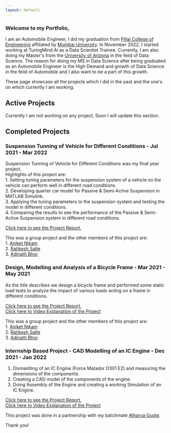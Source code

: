 ```yaml
---
layout: default
---
```


### Welcome to my Portfolio,

I am an Automobile Engineer, I did my graduation from [Pillai College of Engineering](https://www.pce.ac.in/) affiliated by [Mumbai University](https://mu.ac.in/). 
In November 2022, I started working at TuringMind.Ai as a Data Scientist Trainee. Currently, I am also doing my Master's from the [University of Arizona](https://www.arizona.edu/) 
in the feild of Data Science. The reason for doing my MS in Data Science after being graduated as an Automobile Engineer is the High Demand and growth of
Data Science in the feild of Automobile and I also want to be a part of this growth.

These page showcase all the projects which I did in the past and the one's on which currently I am working.

## Active Projects 
    
   Currently I am not working on any project,
   Soon I will update this section. 
    
## Completed Projects
### Suspension Tunning of Vehicle for Different Conditions - Jul 2021 - Mar 2022
   
   Suspension Tunning of Vehicle for Different Conditions
   was my final year project.<br>
        Highlights of this project are:<br>
        1. Setting tuning parameters for the suspension
           system of a vehicle so the vehicle can perform 
           well in different road conditions.<br>
        2. Developing quarter car model for Passive & 
           Semi-Active Suspension in MATLAB Simulink.<br>
        3. Applying the tuning parameters to the suspension
           system and testing the model in different conditions.<br>
        4. Comparing the results to see the performance of
           the Passive & Semi-Active Suspension system 
           in different road conditions.
   
   [Click here to see the Project Report.](https://drive.google.com/file/d/1YoLbwcgLvRLI675zolwOx_9Ke5PwwQQ_/view)   
   
   This was a group project and the other members of this project are:<br>
        1. [Aniket Nikam](https://www.linkedin.com/in/aniket-nikam-9059371aa/)<br>
        2. [Ratikesh Satle](https://www.linkedin.com/in/ratikesh-satle-5317bb1b2/)<br>
        3. [Adinath Bhor](https://www.linkedin.com/in/adinath-bhor-025461197/)
        
### Design, Modelling and Analysis of a Bicycle Frame - Mar 2021 - May 2021
   
   As the title describes we design a bicycle frame and 
   performed some static load tests to analyze the impact of various 
   loads acting on a frame in different conditions.
   
   [Click here to see the Project Report.](https://drive.google.com/file/d/1cd9jfS1lithlRPSBXRo2dvvg4jLIbWOD/view)<br>
   [Click here to Video Explanation of the Project](https://drive.google.com/file/d/1BXNo7PmrdX-nz60Z0v9fVYxkFNM4xl0c/view?usp=share_link)<br>
   
   This was a group project and the other members of this project are:<br>
        1. [Aniket Nikam](https://www.linkedin.com/in/aniket-nikam-9059371aa/)<br>
        2. [Ratikesh Satle](https://www.linkedin.com/in/ratikesh-satle-5317bb1b2/)<br>
        3. [Adinath Bhor](https://www.linkedin.com/in/adinath-bhor-025461197/)
   
### Internship Based Project - CAD Modelling of an IC Engine - Dec 2021 - Jan 2022
       
   1. Dismantling of an IC Engine (Force Matador D301 E2) 
      and measuring the dimensions of the components.<br>
   2. Creating a CAD model of the components of the engine.<br>
   3. Doing Assembly of the Engine and creating a working
      Simulation of an IC Engine.
      
   [Click here to see the Project Report.](https://drive.google.com/file/d/1q1iFMfj8gXsHaxO4ZR2qslfBc8PJ2xBX/view?usp=share_link)<br>
   [Click here to Video Explanation of the Project](https://drive.google.com/file/d/1KflkT0yuKCTIzYg4IDyk82bB0xtsmMj7/view?usp=share_link)<br>
   
   This project was done in a partnership with my batchmate [Atharva Gupte](https://www.linkedin.com/in/atharvagupte/).
   
   
Thank you!

